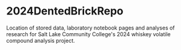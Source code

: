# 2024DentedBrickRepo
Location of stored data, laboratory notebook pages and analyses of research for Salt Lake Community College's 2024 whiskey volatile compound analysis project.

